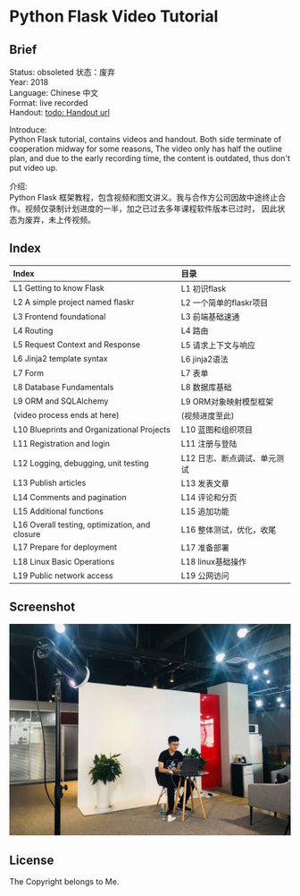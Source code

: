 Python Flask Video Tutorial 
===
## Brief
Status:  obsoleted  状态：废弃  
Year: 2018  
Language: Chinese 中文  
Format: live recorded  
Handout:  [todo: Handout url](https://)  

Introduce:  
Python Flask tutorial, contains videos and handout. Both side terminate of cooperation midway for some reasons,
The video only has half the outline plan, and due to the early recording time, the content is outdated, 
thus don't put video up.  

介绍:  
Python Flask 框架教程，包含视频和图文讲义。我与合作方公司因故中途终止合作。视频仅录制计划进度的一半，加之已过去多年课程软件版本已过时，
因此状态为废弃，未上传视频。


## Index
| Index                                          | 目录                |
|:-----------------------------------------------|:------------------|
| L1 Getting to know Flask                       | L1 初识flask        |
| L2 A simple project named flaskr               | L2 一个简单的flaskr项目  |
| L3 Frontend foundational                       | L3 前端基础速通         |
| L4 Routing                                     | L4 路由             |
| L5 Request Context and Response                | L5 请求上下文与响应       |
| L6 Jinja2 template syntax                      | L6 jinja2语法       |
| L7 Form                                        | L7 表单             |
| L8 Database Fundamentals                       | L8 数据库基础          |
| L9 ORM and SQLAlchemy                          | L9 ORM对象映射模型框架    |
| (video process ends at here)                   | (视频进度至此)          |
| L10 Blueprints and Organizational Projects     | L10 蓝图和组织项目       |
| L11 Registration and login                     | L11 注册与登陆         |
| L12 Logging, debugging, unit testing           | L12 日志、断点调试、单元测试  |
| L13 Publish articles                           | L13 发表文章          |
| L14 Comments and pagination                    | L14 评论和分页         |
| L15 Additional functions                       | L15 追加功能          |
| L16 Overall testing, optimization, and closure | L16 整体测试，优化，收尾    |
| L17 Prepare for deployment                     | L17 准备部署          |
| L18 Linux Basic Operations                     | L18 linux基础操作     |
| L19 Public network access                      | L19 公网访问          |


## Screenshot
![1](./README_IMG/1.jpeg)

## License
The Copyright belongs to Me.  
